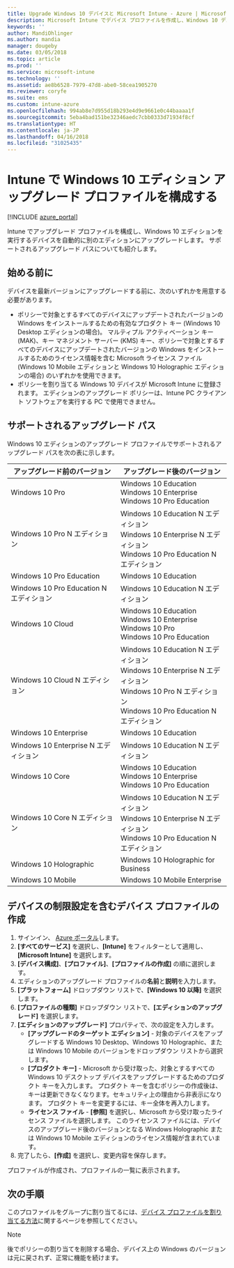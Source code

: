 ```yaml
---
title: Upgrade Windows 10 デバイスと Microsoft Intune - Azure | Microsoft Docs
description: Microsoft Intune でデバイス プロファイルを作成し、Windows 10 デバイスを新しいバージョンにアップグレードします。 Windows 10 Pro、N Edition、Education、Cloud、Enterprise、Core、Holographic、Mobile でサポートされるアップグレード パスについても説明します。
keywords: ''
author: MandiOhlinger
ms.author: mandia
manager: dougeby
ms.date: 03/05/2018
ms.topic: article
ms.prod: ''
ms.service: microsoft-intune
ms.technology: ''
ms.assetid: ae8b6528-7979-47d8-abe0-58cea1905270
ms.reviewer: coryfe
ms.suite: ems
ms.custom: intune-azure
ms.openlocfilehash: 994ab8e7d955d18b293e4d9e9661e0c44baaaa1f
ms.sourcegitcommit: 5eba4bad151be32346aedc7cbb0333d71934f8cf
ms.translationtype: HT
ms.contentlocale: ja-JP
ms.lasthandoff: 04/16/2018
ms.locfileid: "31025435"
---
```

# <a name="configure-windows-10-edition-upgrade-profile-in-intune"></a>Intune で Windows 10 エディション アップグレード プロファイルを構成する
[!INCLUDE [azure_portal](./includes/azure_portal.md)]

Intune でアップグレード プロファイルを構成し、Windows 10 エディションを実行するデバイスを自動的に別のエディションにアップグレードします。 サポートされるアップグレード パスについても紹介します。

## <a name="before-you-begin"></a>始める前に
デバイスを最新バージョンにアップグレードする前に、次のいずれかを用意する必要があります。

- ポリシーで対象とするすべてのデバイスにアップデートされたバージョンの Windows をインストールするための有効なプロダクト キー (Windows 10 Desktop エディションの場合)。 マルティプル アクティベーション キー (MAK)、キー マネジメント サーバー (KMS) キー、ポリシーで対象とするすべてのデバイスにアップデートされたバージョンの Windows をインストールするためのライセンス情報を含む Microsoft ライセンス ファイル (Windows 10 Mobile エディションと Windows 10 Holographic エディションの場合) のいずれかを使用できます。
- ポリシーを割り当てる Windows 10 デバイスが Microsoft Intune に登録されます。 エディションのアップグレード ポリシーは、Intune PC クライアント ソフトウェアを実行する PC で使用できません。

## <a name="supported-upgrade-paths"></a>サポートされるアップグレード パス
Windows 10 エディションのアップグレード プロファイルでサポートされるアップグレード パスを次の表に示します。

| アップグレード前のバージョン | アップグレード後のバージョン |
|---|---|
| Windows 10 Pro | Windows 10 Education <br/>Windows 10 Enterprise <br/>Windows 10 Pro Education |
| Windows 10 Pro N エディション | Windows 10 Education N エディション <br/>Windows 10 Enterprise N エディション <br/>Windows 10 Pro Education N エディション | 
| Windows 10 Pro Education | Windows 10 Education | 
| Windows 10 Pro Education N エディション | Windows 10 Education N エディション |
| Windows 10 Cloud | Windows 10 Education <br/>Windows 10 Enterprise <br/>Windows 10 Pro <br/>Windows 10 Pro Education | 
| Windows 10 Cloud N エディション | Windows 10 Education N エディション <br/>Windows 10 Enterprise N エディション <br/>Windows 10 Pro N エディション <br/>Windows 10 Pro Education N エディション | 
| Windows 10 Enterprise | Windows 10 Education | 
| Windows 10 Enterprise N エディション | Windows 10 Education N エディション | 
| Windows 10 Core | Windows 10 Education <br/>Windows 10 Enterprise <br/>Windows 10 Pro Education | 
| Windows 10 Core N エディション | Windows 10 Education N エディション <br/>Windows 10 Enterprise N エディション <br/>Windows 10 Pro Education N エディション | 
| Windows 10 Holographic | Windows 10 Holographic for Business |
| Windows 10 Mobile | Windows 10 Mobile Enterprise |


<!-- Testing a new table on 3/5/18 

The following lists provide the supported upgrade paths for the Windows 10 edition upgrade profile. The Windows 10 edition to upgrade to is in bold followed by the list of supported editions that you can upgrade from:

**Windows 10 Education**
- Windows 10 Pro
- Windows 10 Pro Education
- Windows 10 Cloud
- Windows 10 Enterprise
- Windows 10 Core
    
**Windows 10 Education N edition**    
- Windows 10 Pro N edition
- Windows 10 Pro Education N edition
- Windows 10 Cloud N edition
- Windows 10 Enterprise N edition
- Windows 10 Core N edition
    
**Windows 10 Enterprise**
- Windows 10 Pro
- Windows 10 Cloud
- Windows 10 Core
    
**Windows 10 Enterprise N edition**
- Windows 10 Pro N edition
- Windows 10 Cloud N edition
- Windows 10 Core N edition
    
**Windows 10 Pro**
- Windows 10 Cloud
    
**Windows 10 Pro N edition**
- Windows 10 Cloud N edition
    
**Windows 10 Pro Education**
- Windows 10 Pro
- Windows 10 Cloud
- Windows 10 Core
    
**Windows 10 Pro Education N edition**
- Windows 10 Pro N edition
- Windows 10 Cloud N edition
- Windows 10 Core N edition

**Windows 10 Holographic for Business**
- Windows 10 Holographic

**Windows 10 Mobile Enterprise**
- Windows 10 Mobile -->

<!--The following table provides information about the supported upgrade paths for Windows 10 editions in this policy:

![supported](./media/check_grn.png)  (X) = not supported    
![unsupported](./media/x_blk.png)    (green checkmark) = supported    

|Upgrade from edition\Upgrade to edition|Education|Education N|Pro Education|Pro Education N|Enterprise|Enterprise N|Professional|Professional N|Mobile Enterprise|Holographic for Business|
|--------|--------|--------|--------|--------|--------|--------|--------|--------|--------|--------|--------|
|Pro|![supported](./media/check_grn.png)|![unsupported](./media/x_blk.png)|![supported](./media/check_grn.png)|![unsupported](./media/x_blk.png)|![supported](./media/check_grn.png)|![unsupported](./media/x_blk.png)|![unsupported](./media/x_blk.png)|![unsupported](./media/x_blk.png)|![unsupported](./media/x_blk.png)|![unsupported](./media/x_blk.png)|
|Pro N|![unsupported](./media/x_blk.png)|![supported](./media/check_grn.png)|![unsupported](./media/x_blk.png)|![supported](./media/check_grn.png)|![unsupported](./media/x_blk.png)|![supported](./media/check_grn.png)|![unsupported](./media/x_blk.png)|![unsupported](./media/x_blk.png)|![unsupported](./media/x_blk.png)|![unsupported](./media/x_blk.png)|
|Pro Education|![supported](./media/check_grn.png)|![unsupported](./media/x_blk.png)|![unsupported](./media/x_blk.png)|![unsupported](./media/x_blk.png)|![unsupported](./media/x_blk.png)|![unsupported](./media/x_blk.png)|![unsupported](./media/x_blk.png)|![unsupported](./media/x_blk.png)|![unsupported](./media/x_blk.png)|![unsupported](./media/x_blk.png)|
|Pro Education N|![unsupported](./media/x_blk.png)|![supported](./media/check_grn.png)|![unsupported](./media/x_blk.png)|![unsupported](./media/x_blk.png)|![unsupported](./media/x_blk.png)|![unsupported](./media/x_blk.png)|![unsupported](./media/x_blk.png)|![unsupported](./media/x_blk.png)|![unsupported](./media/x_blk.png)|![unsupported](./media/x_blk.png)|
|Cloud|![supported](./media/check_grn.png)|![unsupported](./media/x_blk.png)|![supported](./media/check_grn.png)|![unsupported](./media/x_blk.png)|![supported](./media/check_grn.png)|![unsupported](./media/x_blk.png)|![supported](./media/check_grn.png)|![unsupported](./media/x_blk.png)|![unsupported](./media/x_blk.png)|![unsupported](./media/x_blk.png)|
|Cloud N|![unsupported](./media/x_blk.png)|![supported](./media/check_grn.png)|![unsupported](./media/x_blk.png)|![supported](./media/check_grn.png)|![unsupported](./media/x_blk.png)|![supported](./media/check_grn.png)|![unsupported](./media/x_blk.png)|![supported](./media/check_grn.png)|![unsupported](./media/x_blk.png)|![unsupported](./media/x_blk.png)|
|Enterprise|![supported](./media/check_grn.png)|![unsupported](./media/x_blk.png)|![unsupported](./media/x_blk.png)|![unsupported](./media/x_blk.png)|![unsupported](./media/x_blk.png)|![unsupported](./media/x_blk.png)|![unsupported](./media/x_blk.png)|![unsupported](./media/x_blk.png)|![unsupported](./media/x_blk.png)|![unsupported](./media/x_blk.png)|
|Enterprise N|![unsupported](./media/x_blk.png)|![supported](./media/check_grn.png)|![unsupported](./media/x_blk.png)|![unsupported](./media/x_blk.png)|![unsupported](./media/x_blk.png)|![unsupported](./media/x_blk.png)|![unsupported](./media/x_blk.png)|![unsupported](./media/x_blk.png)|![unsupported](./media/x_blk.png)|![unsupported](./media/x_blk.png)|
|Core|![supported](./media/check_grn.png)|![unsupported](./media/x_blk.png)|![supported](./media/check_grn.png)|![unsupported](./media/x_blk.png)|![unsupported](./media/x_blk.png)|![unsupported](./media/x_blk.png)   |![unsupported](./media/x_blk.png)|![unsupported](./media/x_blk.png)|![unsupported](./media/x_blk.png)|![unsupported](./media/x_blk.png)|
|Core N|![unsupported](./media/x_blk.png)|![supported](./media/check_grn.png)|![unsupported](./media/x_blk.png)|![supported](./media/check_grn.png)|![unsupported](./media/x_blk.png)|![unsupported](./media/x_blk.png)|![unsupported](./media/x_blk.png)|![unsupported](./media/x_blk.png)|![unsupported](./media/x_blk.png)|![unsupported](./media/x_blk.png)|
|Mobile|![unsupported](./media/x_blk.png)|![unsupported](./media/x_blk.png)|![unsupported](./media/x_blk.png)|![unsupported](./media/x_blk.png)|![unsupported](./media/x_blk.png)|![unsupported](./media/x_blk.png)|![unsupported](./media/x_blk.png)|![unsupported](./media/x_blk.png)|![supported](./media/check_grn.png)|![unsupported](./media/x_blk.png)|
|Holographic|![unsupported](./media/x_blk.png)|![unsupported](./media/x_blk.png)|![unsupported](./media/x_blk.png)|![unsupported](./media/x_blk.png)|![unsupported](./media/x_blk.png)|![unsupported](./media/x_blk.png)|![unsupported](./media/x_blk.png)|![unsupported](./media/x_blk.png)|![unsupported](./media/x_blk.png)|![supported](./media/check_grn.png) -->

## <a name="create-a-device-profile-containing-device-restriction-settings"></a>デバイスの制限設定を含むデバイス プロファイルの作成
1. サインイン、 [Azure ポータル](https://portal.azure.com)します。
2. **[すべてのサービス]** を選択し、**[Intune]** をフィルターとして適用し、**[Microsoft Intune]** を選択します。
3. **[デバイス構成]**、**[プロファイル]**、**[プロファイルの作成]** の順に選択します。
4. エディションのアップグレード プロファイルの**名前**と**説明**を入力します。
5. **[プラットフォーム]** ドロップダウン リストで、**[Windows 10 以降]** を選択します。
6. **[プロファイルの種類]** ドロップダウン リストで、**[エディションのアップグレード]** を選択します。
7. **[エディションのアップグレード]** プロパティで、次の設定を入力します。
   - **[アップグレードのターゲット エディション]** - 対象のデバイスをアップグレードする Windows 10 Desktop、Windows 10 Holographic、または Windows 10 Mobile のバージョンをドロップダウン リストから選択します。
   - **[プロダクト キー]** - Microsoft から受け取った、対象とするすべての Windows 10 デスクトップ デバイスをアップグレードするためのプロダクト キーを入力します。 
    プロダクト キーを含むポリシーの作成後は、キーは更新できなくなります。セキュリティ上の理由から非表示になります。 プロダクト キーを変更するには、キー全体を再入力します。
   - **ライセンス ファイル** - **[参照]** を選択し、Microsoft から受け取ったライセンス ファイルを選択します。 このライセンス ファイルには、デバイスのアップグレード後のバージョンとなる Windows Holographic または Windows 10 Mobile エディションのライセンス情報が含まれています。
8. 完了したら、**[作成]** を選択し、変更内容を保存します。

プロファイルが作成され、プロファイルの一覧に表示されます。

## <a name="next-steps"></a>次の手順

このプロファイルをグループに割り当てるには、[デバイス プロファイルを割り当てる方法](device-profile-assign.md)に関するページを参照してください。

>[!NOTE]
>後でポリシーの割り当てを削除する場合、デバイス上の Windows のバージョンは元に戻されず、正常に機能を続けます。